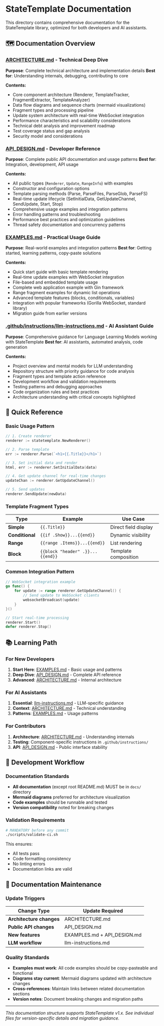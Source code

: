 # StateTemplate Documentation

This directory contains comprehensive documentation for the StateTemplate library, optimized for both developers and AI assistants.

## 🗺️ Documentation Overview

### [ARCHITECTURE.md](ARCHITECTURE.md) - Technical Deep Dive

**Purpose**: Complete technical architecture and implementation details
**Best for**: Understanding internals, debugging, contributing to core

**Contents:**

- Core component architecture (Renderer, TemplateTracker, FragmentExtractor, TemplateAnalyzer)
- Data flow diagrams and sequence charts (mermaid visualizations)
- Fragment types and processing pipeline
- Update system architecture with real-time WebSocket integration
- Performance characteristics and scalability considerations
- Technical debt analysis and improvement roadmap
- Test coverage status and gap analysis
- Security model and considerations

### [API_DESIGN.md](API_DESIGN.md) - Developer Reference

**Purpose**: Complete public API documentation and usage patterns
**Best for**: Integration, development, API usage

**Contents:**

- All public types (`Renderer`, `Update`, `RangeInfo`) with examples
- Constructor and configuration options
- Template parsing methods (Parse, ParseFiles, ParseGlob, ParseFS)
- Real-time update lifecycle (SetInitialData, GetUpdateChannel, SendUpdate, Start, Stop)
- Comprehensive usage examples and integration patterns
- Error handling patterns and troubleshooting
- Performance best practices and optimization guidelines
- Thread safety documentation and concurrency patterns

### [EXAMPLES.md](EXAMPLES.md) - Practical Usage Guide

**Purpose**: Real-world examples and integration patterns
**Best for**: Getting started, learning patterns, copy-paste solutions

**Contents:**

- Quick start guide with basic template rendering
- Real-time update examples with WebSocket integration
- File-based and embedded template usage
- Complete web application example with Gin framework
- Range fragment examples for dynamic list operations
- Advanced template features (blocks, conditionals, variables)
- Integration with popular frameworks (Gorilla WebSocket, standard library)
- Migration guide from earlier versions

### [.github/instructions/llm-instructions.md](../.github/instructions/llm-instructions.md) - AI Assistant Guide

**Purpose**: Comprehensive guidance for Language Learning Models working with StateTemplate
**Best for**: AI assistants, automated analysis, code generation

**Contents:**

- Project overview and mental models for LLM understanding
- Repository structure with priority guidance for code analysis
- Fragment types and template action reference
- Development workflow and validation requirements
- Testing patterns and debugging approaches
- Code organization rules and best practices
- Architecture understanding with critical concepts highlighted

## 🚀 Quick Reference

### Basic Usage Pattern

```go
// 1. Create renderer
renderer := statetemplate.NewRenderer()

// 2. Parse template
err := renderer.Parse(`<h1>{{.Title}}</h1>`)

// 3. Set initial data and render
html, err := renderer.SetInitialData(data)

// 4. Get update channel for real-time changes
updateChan := renderer.GetUpdateChannel()

// 5. Send updates
renderer.SendUpdate(newData)
```

### Template Fragment Types

| Type            | Example                          | Use Case             |
| --------------- | -------------------------------- | -------------------- |
| **Simple**      | `{{.Title}}`                     | Direct field display |
| **Conditional** | `{{if .Show}}...{{end}}`         | Dynamic visibility   |
| **Range**       | `{{range .Items}}...{{end}}`     | List rendering       |
| **Block**       | `{{block "header" .}}...{{end}}` | Template composition |

### Common Integration Pattern

```go
// WebSocket integration example
go func() {
    for update := range renderer.GetUpdateChannel() {
        // Send update to WebSocket clients
        websocketBroadcast(update)
    }
}()

// Start real-time processing
renderer.Start()
defer renderer.Stop()
```

## 📚 Learning Path

### For New Developers

1. **Start Here**: [EXAMPLES.md](EXAMPLES.md) - Basic usage and patterns
2. **Deep Dive**: [API_DESIGN.md](API_DESIGN.md) - Complete API reference
3. **Advanced**: [ARCHITECTURE.md](ARCHITECTURE.md) - Internal architecture

### For AI Assistants

1. **Essential**: [llm-instructions.md](../.github/instructions/llm-instructions.md) - LLM-specific guidance
2. **Context**: [ARCHITECTURE.md](ARCHITECTURE.md) - Technical understanding
3. **Patterns**: [EXAMPLES.md](EXAMPLES.md) - Usage patterns

### For Contributors

1. **Architecture**: [ARCHITECTURE.md](ARCHITECTURE.md) - Understanding internals
2. **Testing**: Component-specific instructions in `.github/instructions/`
3. **API**: [API_DESIGN.md](API_DESIGN.md) - Public interface stability

## 🔧 Development Workflow

### Documentation Standards

- **All documentation** (except root README.md) MUST be in `docs/` directory
- **Mermaid diagrams** preferred for architecture visualization
- **Code examples** should be runnable and tested
- **Version compatibility** noted for breaking changes

### Validation Requirements

```bash
# MANDATORY before any commit
./scripts/validate-ci.sh
```

This ensures:

- All tests pass
- Code formatting consistency
- No linting errors
- Documentation links are valid

## 🎯 Documentation Maintenance

### Update Triggers

| Change Type              | Update Required             |
| ------------------------ | --------------------------- |
| **Architecture changes** | ARCHITECTURE.md             |
| **Public API changes**   | API_DESIGN.md               |
| **New features**         | EXAMPLES.md + API_DESIGN.md |
| **LLM workflow**         | llm-instructions.md         |

### Quality Standards

- **Examples must work**: All code examples should be copy-pasteable and functional
- **Diagrams stay current**: Mermaid diagrams updated with architecture changes
- **Cross-references**: Maintain links between related documentation sections
- **Version notes**: Document breaking changes and migration paths

---

_This documentation structure supports StateTemplate v1.x. See individual files for version-specific details and migration guidance._
